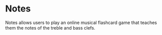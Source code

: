 # Notes
Notes allows users to play an online musical flashcard game that teaches them the notes of the treble and bass clefs.
